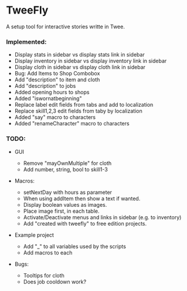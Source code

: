 # TweeFly
A setup tool for interactive stories writte in Twee.

### Implemented:
- Display stats in sidebar vs display stats link in sidebar
- Display inventory in sidebar vs display inventory link in sidebar
- Display cloth in sidebar vs display cloth link in sidebar
- Bug: Add Items to Shop Combobox
- Add "description" to item and cloth
- Add "description" to jobs
- Added opening hours to shops
- Added "iswornatbeginning"
- Replace label edit fields from tabs and add to localization
- Replace skill1,2,3 edit fields from taby by localization
- Added "say" macro to characters
- Added "renameCharacter" macro to characters

### TODO:
- GUI
	- Remove "mayOwnMultiple" for cloth
	- Add number, string, bool to skill1-3
	
- Macros:
	- setNextDay with hours as parameter
	- When using addItem then show a text if wanted.
	- Display boolean values as images.
	- Place image first, in each table.
	- Activate/Deactivate menus and links in sidebar (e.g. to inventory)
	- Add "created with tweefly" to free edition projects.

- Example project
	- Add "_" to all variables used by the scripts
	- Add macros to each
	
- Bugs:
	- Tooltips for cloth
	- Does job cooldown work?
